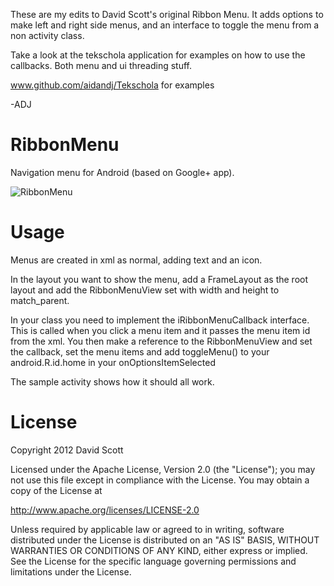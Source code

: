 These are my edits to David Scott's original Ribbon Menu. It adds options to make left and right side menus, and an interface to toggle the menu from a non activity class.

Take a look at the tekschola application for examples on how to use the callbacks. Both menu and ui threading stuff.

www.github.com/aidandj/Tekschola for examples

-ADJ


RibbonMenu
==========

Navigation menu for Android (based on Google+ app).

![RibbonMenu](https://github.com/darvds/RibbonMenu/raw/master/rbm1.png)


Usage
=====

Menus are created in xml as normal, adding text and an icon.

In the layout you want to show the menu, add a FrameLayout as the root layout and add the RibbonMenuView set with width and height to match_parent.

In your class you need to implement the iRibbonMenuCallback interface. This is called when you click a menu item and it passes the menu item id from the xml. You then make a reference to the RibbonMenuView and set the callback, set the menu items and add toggleMenu() to your android.R.id.home in your onOptionsItemSelected

The sample activity shows how it should all work.


License
=======

Copyright 2012 David Scott

Licensed under the Apache License, Version 2.0 (the "License");
you may not use this file except in compliance with the License.
You may obtain a copy of the License at

   http://www.apache.org/licenses/LICENSE-2.0

Unless required by applicable law or agreed to in writing, software
distributed under the License is distributed on an "AS IS" BASIS,
WITHOUT WARRANTIES OR CONDITIONS OF ANY KIND, either express or implied.
See the License for the specific language governing permissions and
limitations under the License.
